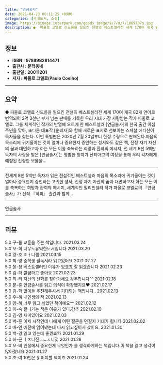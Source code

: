 ```yaml
---
title: "연금술사"
date: 2021-04-23 00:11:25 +0900
categories: [국내도서, 소설]
image: https://bimage.interpark.com/goods_image/9/7/0/7/1069707s.jpg
description: ●  파울로 코엘료 신드롬을 일으킨 전설의 베스트셀러전 세계 170여 개국 82개 언어로 번역되어 2억 3천만 부가 넘는 판매를 기록한 우리 시대 가장 사랑받는 작가 파울로 코엘료. 그를 세계적인 작가의 반열에 오르게 한 베스트셀러 [연금술사]의 한국 출간 이십 주년을 맞아, 또다른 대표작 [순례자]와 
---
```


## **정보**

- **ISBN : 9788982814471**
- **출판사 : 문학동네**
- **출판일 : 20011201**
- **저자 : 파울로 코엘료(Paulo Coelho)**

------



## **요약**

●  파울로 코엘료 신드롬을 일으킨 전설의 베스트셀러전 세계 170여 개국 82개 언어로 번역되어 2억 3천만 부가 넘는 판매를 기록한 우리 시대 가장 사랑받는 작가 파울로 코엘료. 그를 세계적인 작가의 반열에 오르게 한 베스트셀러 [연금술사]의 한국 출간 이십 주년을 맞아, 또다른 대표작 [순례자]와 함께 새로운 표지로 선보이는 스페셜 에디션이 독자들을 찾는다. 이번 특별판은 2020년 7월 20일부터 한정 수량으로 판매된다.마음의 목소리에 귀기울이는 것이 얼마나 중요한지 증언하는 성서와도 같은 책, 진정 자기 자신의 꿈과 대면하고자 하는 모든 이를 축복하는 희망과 환희의 메시지, 전 세계 8천 5백만 독자의 사랑을 받은 [연금술사]는 평범한 양치기 산티아고의 여정을 통해 우리 각자에게 예정된 진정한 보물을...

------

전세계 8천 5백만 독자가 읽은 전설적인 베스트셀러  마음의 목소리에 귀기울이는 것이 얼마나 중요한지 증언하는 고귀한 성서, 진정 자기 자신의 꿈과 대면하고자 하는 모든 이를 축복하는 희망과 환희의 메시지, 세계적인 밀리언셀러 작가 파울로 코엘료의 『연금술사』가 신작 『히피』 출간과 함께... 

------


연금술사 

------


## **리뷰** 

5.0 구-름 교훈을 주는 책입니다. 2021.03.24 <br/>5.0 오-희 너무도유익한도서입니다 2021.03.20 <br/>5.0 강-호 ㅎㅓ니잼 2021.03.15 <br/>5.0 박-영 중학생 필독서라 읽고있어요 2021.02.27 <br/>5.0 윤-정 베스트셀러인 이유가 있겠죠
잘 읽겠습니다 2021.02.23 <br/>5.0 김-하 깔끔하고 좋아요 2021.02.23 <br/>5.0 최-리 자신의 신화를 찾아가세요
강추합니다^^ 2021.02.18 <br/>5.0 문-훈 연금술사를 읽고 의식이 확장됐지요♥ 2021.02.17 <br/>5.0 김-화 많이들 추천해주셔서 기대되는 책입니다.. 2021.02.13 <br/>5.0 우-혜 내인생의 책 2021.02.13 <br/>5.0 양-혜 너무 읽고 싶었던 책이예요^^ 2021.02.12 <br/>5.0 이-숙 잘나가는 책은 이유가 있다.강추 2021.02.10 <br/>5.0 김-영 재미있어요 2021.02.03 <br/>5.0 박-훈 이제 시작인데 나에게 어떤 질문을 던질지 기대가 됩니다 2021.02.02 <br/>5.0 배-인 예전에 읽어봤는데 다시 읽고싶어서 샀어요. 2021.01.30 <br/>5.0 백-경 읽고 있는데 좋겠죠?? 2021.01.29 <br/>5.0 허-근 ㅣㅈ니진ㅅㄴㅅ니짖 2021.01.28 <br/>5.0 오-비 인생에서 중요한게 무엇인가 를 생각하게하는 책입니다.이 책을 읽고 생각이 많아졌네요 2021.01.27 <br/>5.0 조-여 10번은 읽어야할 책이죠 2021.01.24 <br/>